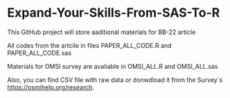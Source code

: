 # Expand-Your-Skills-From-SAS-To-R
This GitHub project will store aaditional materials for BB-22 article

All codes from the artcile in files PAPER_ALL_CODE.R and PAPER_ALL_CODE.sas

Materials for OMSI survey are avaliable in OMSI_ALL.R and OMSI_ALL.sas

Also, you can find CSV file with raw data or donwdload it from the Survey`s https://osmihelp.org/research.





